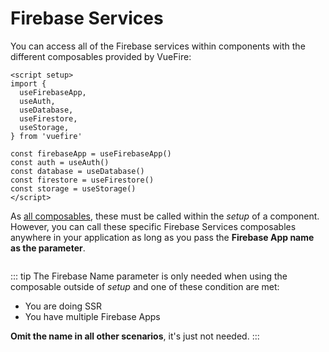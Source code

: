 # Firebase Services

You can access all of the Firebase services within components with the different composables provided by VueFire:

```vue
<script setup>
import {
  useFirebaseApp,
  useAuth,
  useDatabase,
  useFirestore,
  useStorage,
} from 'vuefire'

const firebaseApp = useFirebaseApp()
const auth = useAuth()
const database = useDatabase()
const firestore = useFirestore()
const storage = useStorage()
</script>
```

As [all composables](https://vuejs.org/guide/reusability/composables.html), these must be called within the _setup_ of a component. However, you can call these specific Firebase Services composables anywhere in your application as long as you pass the **Firebase App name as the parameter**.

```ts

```

::: tip
The Firebase Name parameter is only needed when using the composable outside of _setup_ and one of these condition are met:

- You are doing SSR
- You have multiple Firebase Apps

**Omit the name in all other scenarios**, it's just not needed.
:::
